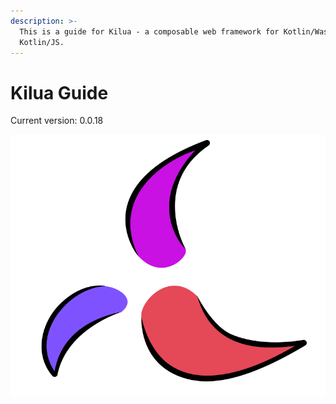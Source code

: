 ```yaml
---
description: >-
  This is a guide for Kilua - a composable web framework for Kotlin/Wasm and
  Kotlin/JS.
---
```


# Kilua Guide

Current version: 0.0.18

<picture><source srcset=".gitbook/assets/logo-white.svg" media="(prefers-color-scheme: dark)"><img src=".gitbook/assets/logo.svg" alt="" data-size="original"></picture>&#x20;

